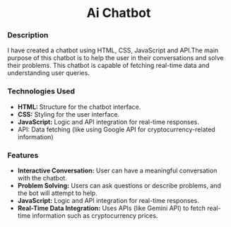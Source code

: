 
<h1 align="center">Ai Chatbot</h1>
    <h3 align="left">Description
</h3>
 <p>
I have created a chatbot using HTML, CSS, JavaScript and API.The main purpose of this chatbot is to help the user in their conversations and solve their problems. This chatbot is capable of fetching real-time data and understanding user queries.

</p>
<h3 align="left" >Technologies Used</h3>
<ul>
    <li><b>HTML: </b>Structure for the chatbot interface.</li>
      <li><b>CSS:</b> Styling for the user interface.</li>
      <li><b>JavaScript:</b> Logic and API integration for real-time responses.
</li>
    <li>API: Data fetching (like using Google API for cryptocurrency-related information)</li>
</ul>
<h3 align="left"  > Features</h3>
<ul>
    <li><b>Interactive Conversation:</b> User can have a meaningful conversation with the chatbot.</li>
      <li><b>Problem Solving:</b> Users can ask questions or describe problems, and the bot will attempt to help.</li>
      <li><b>JavaScript:</b> Logic and API integration for real-time responses.
</li>
    <li><b>Real-Time Data Integration:</b> Uses APIs (like Gemini API) to fetch real-time information such as cryptocurrency prices.</li>
</ul>


 

